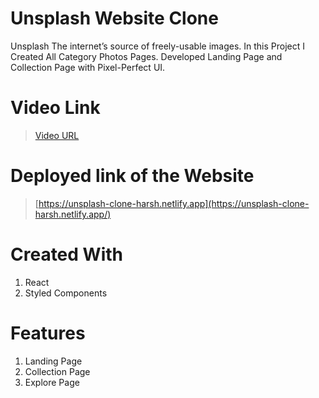 # Unsplash Website Clone

Unsplash The internet’s source of freely-usable images. In this Project I Created All Category Photos Pages. Developed Landing Page and Collection Page with Pixel-Perfect UI.

# Video Link

> [Video URL](https://drive.google.com/file/d/1sdoEj_51fbw9xfS8ycaKGK74rpoCILRN/view?usp=sharing)

# Deployed link of the Website

> [https://unsplash-clone-harsh.netlify.app](https://unsplash-clone-harsh.netlify.app/)

# Created With

1. React
2. Styled Components

# Features

1. Landing Page
2. Collection Page
3. Explore Page
